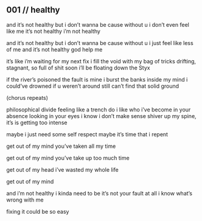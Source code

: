 ## 001 // healthy

and it’s not healthy but i don’t wanna be
cause without u i don’t even feel like me
it’s not healthy
i’m not healthy 

and it’s not healthy but i don’t wanna be 
cause without u i just feel like less of me
and it’s not healthy 
god help me

it’s like i’m waiting for my next fix
i fill the void with my bag of tricks
drifting, stagnant, so full of shit
soon i’ll be floating down the Styx

if the river’s poisoned the fault is mine
i burst the banks inside my mind
i could’ve drowned if u weren’t around
still can’t find that solid ground

(chorus repeats)

philosophical divide feeling like a trench
do i like who i’ve become in your absence
looking in your eyes i know i don’t make sense
shiver up my spine, it’s is getting too intense 

maybe i just need some self respect 
maybe it’s time that i repent

get out of my mind 
you’ve taken all my time

get out of my mind
you’ve take up too much time

get out of my head
i’ve wasted my whole life

get out of my mind

and i’m not healthy
i kinda need to be
it’s not your fault at all
i know what’s wrong with me

fixing it could be so easy
